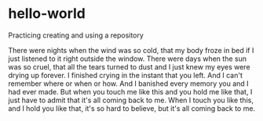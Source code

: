 # hello-world
Practicing creating and using a repository

There were nights when the wind was so cold, that my body froze in bed if I just listened to it right outside the window. There were days when the sun was so cruel, that all the tears turned to dust and I just knew my eyes were drying up forever. I finished crying in the instant that you left. And I can't remember where or when or how. And I banished every memory you and I had ever made. But when you touch me like this and you hold me like that, I just have to admit that it's all coming back to me. When I touch you like this, and I hold you like that, it's so hard to believe, but it's all coming back to me.
